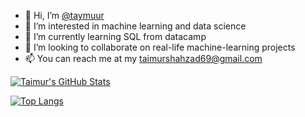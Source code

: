 - 👋 Hi, I’m [@taymuur](linkedin.com/in/taimur-shahzad-gill)
- 👀 I’m interested in machine learning and data science
- 🌱 I’m currently learning SQL from datacamp
- 💞️ I’m looking to collaborate on real-life machine-learning projects
- 📫 You can reach me at my [taimurshahzad69@gmail.com](mailto:taimurshahzad69@gmail.com)



[![Taimur's GitHub Stats](https://github-readme-stats.vercel.app/api?username=taymuur&count_private=true&show_icons=true&theme=radical&hide_rank=false)](https://github.com/taymuur/github-readme-stats)

[![Top Langs](https://github-readme-stats.vercel.app/api/top-langs/?username=taymuur&theme=radical)](https://github.com/taymuur/github-readme-stats)

